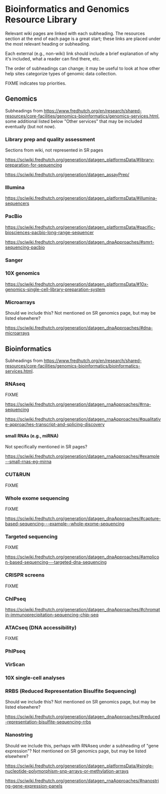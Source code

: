 # Bioinformatics and Genomics Resource Library

Relevant wiki pages are linked with each subheading.
The resources section at the end of each page is a great start;
these links are placed under the most relevant heading or subheading.

Each external (e.g., non-wiki) link should include a brief explanation of why it's included, what a reader can find there, etc.

The order of subheadings can change;
it may be useful to look at how other help sites categorize types of genomic data collection.

FIXME indicates top priorities.

## Genomics

Subheadings from https://www.fredhutch.org/en/research/shared-resources/core-facilities/genomics-bioinformatics/genomics-services.html,
some additional listed below "Other services" that may be included eventually (but not now).

### Library prep and quality assessment

Sections from wiki, not represented in SR pages

https://sciwiki.fredhutch.org/generation/datagen_platformsData/#library-preparation-for-sequencing

https://sciwiki.fredhutch.org/generation/datagen_assayPrep/

### Illumina

https://sciwiki.fredhutch.org/generation/datagen_platformsData/#illumina-sequencers

### PacBio

https://sciwiki.fredhutch.org/generation/datagen_platformsData/#pacific-biosciences-pacbio-long-range-sequencer

https://sciwiki.fredhutch.org/generation/datagen_dnaApproaches/#smrt-sequencing-pacbio

### Sanger

### 10X genomics

https://sciwiki.fredhutch.org/generation/datagen_platformsData/#10x-genomics-single-cell-library-preparation-system

### Microarrays

Should we include this?
Not mentioned on SR genomics page, but may be listed elsewhere?

https://sciwiki.fredhutch.org/generation/datagen_dnaApproaches/#dna-microarrays

## Bioinformatics

Subheadings from https://www.fredhutch.org/en/research/shared-resources/core-facilities/genomics-bioinformatics/bioinformatics-services.html.

### RNAseq

FIXME

https://sciwiki.fredhutch.org/generation/datagen_rnaApproaches/#rna-sequencing

https://sciwiki.fredhutch.org/generation/datagen_rnaApproaches/#qualitative-approaches-transcript-and-splicing-discovery

#### small RNAs (e.g., miRNA)

Not specifically mentioned in SR pages?

https://sciwiki.fredhutch.org/generation/datagen_rnaApproaches/#example--small-rnas-eg-mirna

### CUT&RUN

FIXME

### Whole exome sequencing

FIXME

https://sciwiki.fredhutch.org/generation/datagen_dnaApproaches/#capture-based-sequencing---example--whole-exome-sequencing

### Targeted sequencing

FIXME

https://sciwiki.fredhutch.org/generation/datagen_dnaApproaches/#amplicon-based-sequencing---targeted-dna-sequencing

### CRISPR screens

FIXME

### ChIPseq

https://sciwiki.fredhutch.org/generation/datagen_dnaApproaches/#chromatin-immunoprecipitation-sequencing-chip-seq

### ATACseq (DNA accessibility)

FIXME

### PhIPseq

### VirScan

### 10X single-cell analyses

### RRBS (Reduced Representation Bisulfite Sequencing)

Should we include this?
Not mentioned on SR genomics page, but may be listed elsewhere?

https://sciwiki.fredhutch.org/generation/datagen_dnaApproaches/#reduced-representation-bisulfite-sequencing-rrbs

### Nanostring

Should we include this,
perhaps with RNAseq under a subheading of "gene expression"?
Not mentioned on SR genomics page, but may be listed elsewhere?

https://sciwiki.fredhutch.org/generation/datagen_platformsData/#single-nucleotide-polymorphism-snp-arrays-or-methylation-arrays

https://sciwiki.fredhutch.org/generation/datagen_rnaApproaches/#nanostring-gene-expression-panels
